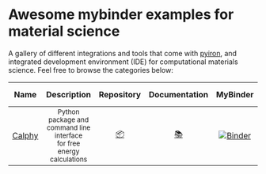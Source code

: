 # Awesome mybinder examples for material science

A gallery of different integrations and tools that come with [pyiron](https://pyiron.org), and integrated development environment (IDE) for computational materials science.
Feel free to browse the categories below:

| Name | Description | Repository | Documentation | MyBinder | Mybinder Repository | Tags |
|------| :---------: | :--------: | :-----------: | :------: | :-----------------: | :--: |
| [Calphy](https://calphy.org/) | <sup> Python package and command line interface <br/> for free energy calculations </sup> | [:package:](https://github.com/ICAMS/calphy) | [:books:](https://calphy.org/) | [![Binder](https://mybinder.org/badge_logo.svg)]([![Binder](https://mybinder.org/badge_logo.svg)](https://mybinder.org/v2/gh/workflow-gallery/pyiron-gallery-calphy/master?labpath=example_explore.ipynb)) | [:rocket:](https://github.com/workflow-gallery/pyiron-gallery-calphy) | [atomistics](tags/atomistics.md) </br> [molecular_dynamics](tags/molecular_dynamics.md) </br> [thermodynamics](tags/thermodynamics.md) |
